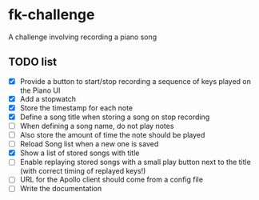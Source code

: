 # fk-challenge

A challenge involving recording a piano song

## TODO list

- [x] Provide a button to start/stop recording a sequence of keys played on the Piano UI
- [x] Add a stopwatch
- [x] Store the timestamp for each note
- [x] Define a song title when storing a song on stop recording
- [ ] When defining a song name, do not play notes
- [ ] Also store the amount of time the note should be played
- [ ] Reload Song list when a new one is saved
- [x] Show a list of stored songs with title
- [ ] Enable replaying stored songs with a small play button next to the title (with correct timing of replayed keys!)
- [ ] URL for the Apollo client should come from a config file
- [ ] Write the documentation
